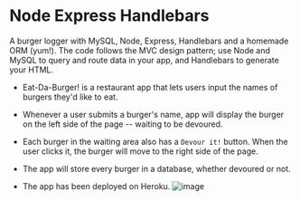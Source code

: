 # Node Express Handlebars

A burger logger with MySQL, Node, Express, Handlebars and a homemade ORM (yum!). The code follows the MVC design pattern; use Node and MySQL to query and route data in your app, and Handlebars to generate your HTML.

* Eat-Da-Burger! is a restaurant app that lets users input the names of burgers they'd like to eat.

* Whenever a user submits a burger's name, app will display the burger on the left side of the page -- waiting to be devoured.

* Each burger in the waiting area also has a `Devour it!` button. When the user clicks it, the burger will move to the right side of the page.

* The app will store every burger in a database, whether devoured or not.

* The app has been deployed on Heroku.
![image](https://user-images.githubusercontent.com/27830803/29238462-f4dcee60-7eea-11e7-8b12-00f7c1e5816c.png)

